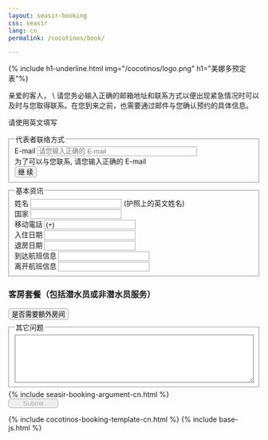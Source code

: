 ```yaml
---
layout: seasir-booking
css: seasir
lang: cn
permalink: /cocotinos/book/

---
```

<style>
@media screen and (max-width: 600px){
  .page-content > .wrapper, .wrapper {padding:5px;margin: 10px 0}
  .page-content {padding:0;margin:5px 0}
  .site-footer {padding:0}
}
  #contact-information > label {
    width: 180px;
  }
  textarea {width:100%}
  #email {width:100%;max-width:320px}
  fieldset {min-width: 0;margin:5px 0;width: auto}
  .forChoose {background:#ffc}
  .guest {margin:4px 0;border: dotted 1px #aaa;padding:2px}
  .guest label {padding-left:2px; min-width:100px}
  .guest-title {width:100%;background: #ccc}
  .hidden,.disabled {display:none}
  .error {color:#f66;font-weight:800}
  .equip {padding:0;margin:0}
  .equip li {
    list-style-type:none;display:inline-block;background:#eee;
    border:1px solid #aaa;border-radius: 5px;padding:2px;margin:4px 0;
    min-width: 120px;color:#bbb;
  }
  .equip li.checked {
    color:#333;
    background:#fff;
    border:1px solid #000;
  }
  input, select, textarea {background:#fff}
  input {border: 1px solid #aaa}
  input[type="button"], input[type="submit"] {border-radius: 5px; background: #eee}
</style>
{% include h1-underline.html img="/cocotinos/logo.png" h1="美娜多预定表"%}

亲爱的客人， \\
请您务必输入正确的邮箱地址和联系方式以便出现紧急情况时可以及时与您取得联系。在您到来之前，也需要通过邮件与您确认预约的具体信息。


<span class="hl-red">请使用英文填写</span>
<form action="/postmail/" method="post" novalidate>
<!-- form action="https://www.seasirchina.com/postmail/debug.php" method="post" novalidate -->
<input type="hidden" name="subject" value="Booking For Manado">
<!-- ((( contact -->    
<fieldset name="contact">
  <legend>代表者联络方式</legend>
  <label for="email" style="display:inline-block">E-mail</label>
  <input id="email" type="email" required="required" autocomplete="on" name="Guest E-mail" style="display:inline-block" class="localStore" placeholder="请您输入正确的 E-mail"><br>
  <span class="hl-red">为了可以与您联系, 请您输入正确的 E-mail</span><br>
  <input id="open-rest" type="button" value="继 续">
</fieldset>
<!-- ))) contact -->   
<div id="rest" style="display:nonee;">
<!-- ((( guest-information -->    
<fieldset id="contact-information" name="contact-information">
  <legend>基本资讯</legend>
  <label for="name" required="required" autocomplete="on" >姓名</label>
  <input type="text" id="name" name="name" class="ascii localStore" required="required">
  <span class="comment" style="display:inline-block">(护照上的英文姓名)</span><br>
  <label for="nationality">国家</label>
  <input type="text" id="nationality" name="nationality" class="localStore"><br>
  <label for="mobile">移动電話</label>
  <input type="text" id="mobile" name="mobile" value="(+)" class="localStore"><br>
  <label >入住日期</label>
  <input type="text" class="date-of-trip sessionStore" name="check-in-date"><br />
  <label >退房日期</label>
  <input type="text" class="date-of-trip sessionStore" name="check-out-date"><br />
  <label for="arrival-filght-detail">到达航班信息</label>
  <input type="text" id="arrival-filght-detail" name="arrival-filght-detail" class="sessionStore"><br />
  <label for="departure-filght-detail">离开航班信息</label>
  <input type="text" id="departure-filght-detail" name="departure-filght-detail" class="sessionStore">
</fieldset>
<!-- ))) guest-information -->    
<h3>客房套餐（包括潜水员或非潜水员服务）</h3>
<input type="button" id="add-room" value="是否需要额外房间" />
<!-- ((( comment -->    
<fieldset name="comment">
  <legend>其它问题</legend>
  <textarea name="comment" rows="6" class="sessionStore"></textarea>
</fieldset>
<!-- ))) contact -->   
{% include seasir-booking-argument-cn.html %}
</div>
<input type="hidden" id="rtnurl" name="rtnurl" value="{{site.baseurl}}/seasir/book/thx/" />
<input style="width:100px;" type="submit" disabled="true" >
</form>
{% include cocotinos-booking-template-cn.html %}
{% include base-js.html %}
<script src="{{site.baseurl}}{{site.js.url}}/bookform-v2.js"></script>
<script>
$(function() {
  window.alertASCII = "请使用英文填写";

  BOOKING.init();

  $(".ascii").blur(function(e){
      if(!isASCII(this.value)) {
          alert(window.alertASCII);
          this.value = this.value.replace(/[^\x00-\x7f]/g,"");
          $(this.labels).addClass("error");
      } else {
          $(this.labels).removeClass("error");
      }
  });

  $("form").on("change",".choose",function(e){
    if ("" === this.value) {
      $(this).addClass("forChoose");
    } else {
      $(this).removeClass("forChoose");
    }
  }).on("change",".localStore",function(e){
    if ("" !== this.value) {
      try {
        localStorage.setItem(this.name,this.value);
      } catch (e){}
    }
  }).find(".localStore").each(function(){
    try {
        var tmp = localStorage.getItem(this.name);
        if(null !== tmp) this.value = tmp;
    } catch (e){this.value="";}
  });

  $("form").on("change",".sessionStore",function(e){
    if ("" !== this.value) {
      try {
        sessionStorage.setItem(this.name,this.value);
        // console.info(this.name + " " + this.value);
      } catch (e){}
    }
  }).find(".sessionStore").each(loadSession);
});
</script>
